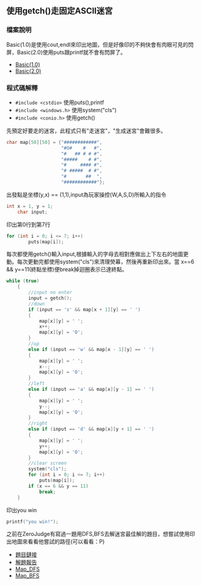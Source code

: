 ## 使用getch()走固定ASCII迷宮

### 檔案說明

Basic(1.0)是使用cout,endl來印出地圖，但是好像印的不夠快會有肉眼可見的閃屏，Basic(2.0)使用puts跟printf就不會有閃屏了。

- [Basic(1.0)](https://github.com/CalvinWan0101/Interesting/blob/master/%E8%B5%B0%E8%BF%B7%E5%AE%AE/Basic(1.0).cpp)
- [Basic(2.0)](https://github.com/CalvinWan0101/Interesting/blob/master/%E8%B5%B0%E8%BF%B7%E5%AE%AE/Basic(2.0).cpp)

### 程式碼解釋
- `#include <cstdio>`    使用puts(),printf
- `#include <windows.h>` 使用system("cls")
- `#include <conio.h>`   使用getch()

先預定好要走的迷宮，此程式只有"走迷宮"，"生成迷宮"會難很多。
```c++
char map[50][50] = {"############",
                    "#O#    #   #",
                    "#   ## # # #",
                    "#####    # #",
                    "#     #### #",
                    "# #####  # #",
                    "#       ##  ",
                    "############"};
```
出發點是坐標(y,x) == (1,1),input為玩家操控(W,A,S,D)所輸入的指令
```c++
int x = 1, y = 1;
    char input;
```
印出第0行到第7行
```c++
for (int i = 0; i <= 7; i++)
        puts(map[i]);
```
每次都使用getch()輸入input,根據輸入的字母去相對應做出上下左右的地圖更動。每次更動完都使用system("cls")來清理熒幕，然後再重新印出來。當 x==6 && y==11(終點坐標)便break掉迴圈表示已達終點。
```c++
while (true)
    {
        //input no enter
        input = getch();
        //down
        if (input == 's' && map[x + 1][y] == ' ')
        {
            map[x][y] = ' ';
            x++;
            map[x][y] = 'O';
        }
        //up
        else if (input == 'w' && map[x - 1][y] == ' ')
        {
            map[x][y] = ' ';
            x--;
            map[x][y] = 'O';
        }
        //left
        else if (input == 'a' && map[x][y - 1] == ' ')
        {
            map[x][y] = ' ';
            y--;
            map[x][y] = 'O';
        }
        //right
        else if (input == 'd' && map[x][y + 1] == ' ')
        {
            map[x][y] = ' ';
            y++;
            map[x][y] = 'O';
        }
        //clear screen
        system("cls");
        for (int i = 0; i <= 7; i++)
            puts(map[i]);
        if (x == 6 && y == 11)
            break;
    }
```
印出you win
```c++
printf("you win!");
```

之前在ZeroJudge有寫過一題用DFS,BFS去解迷宮最佳解的題目，想嘗試使用印出地圖來看看他嘗試的路徑(可以看看：P)
- [題目鏈接](https://zerojudge.tw/ShowProblem?problemid=a982)
- [解題報告](https://github.com/CalvinWan0101/ZeroJudge/tree/main/Basic/a982-%E8%BF%B7%E5%AE%AE%E5%95%8F%E9%A1%8C)
- [Map_DFS](https://github.com/CalvinWan0101/Interesting/blob/master/%E8%B5%B0%E8%BF%B7%E5%AE%AE/Map_DFS.cpp)
- [Map_BFS](https://github.com/CalvinWan0101/Interesting/blob/master/%E8%B5%B0%E8%BF%B7%E5%AE%AE/Map_BFS.cpp)
